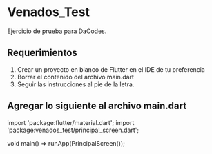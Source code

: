 # Venados_Test
Ejercicio de prueba para DaCodes.

## Requerimientos

1. Crear un proyecto en blanco de Flutter en el IDE de tu preferencia
2. Borrar el contenido del archivo main.dart
3. Seguir las instrucciones al pie de la letra.

## Agregar lo siguiente al archivo main.dart

  import 'package:flutter/material.dart';
  import 'package:venados_test/principal_screen.dart';

  void main() => runApp(PrincipalScreen());


